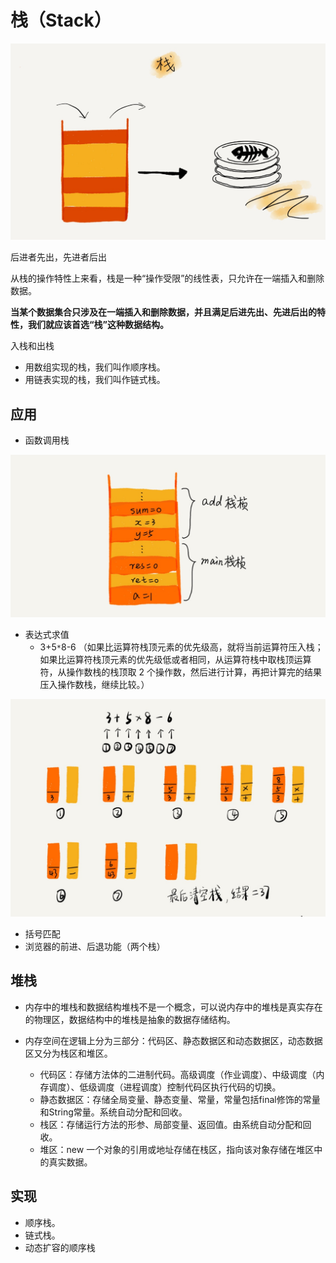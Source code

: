 # 栈（Stack）

![](media/15820244751120.jpg)

后进者先出，先进者后出

从栈的操作特性上来看，栈是一种“操作受限”的线性表，只允许在一端插入和删除数据。

**当某个数据集合只涉及在一端插入和删除数据，并且满足后进先出、先进后出的特性，我们就应该首选“栈”这种数据结构。**

入栈和出栈

+ 用数组实现的栈，我们叫作顺序栈。
+ 用链表实现的栈，我们叫作链式栈。

## 应用

+ 函数调用栈

![](media/15820243608087.jpg)

+ 表达式求值
    + 3+5`*`8-6 （如果比运算符栈顶元素的优先级高，就将当前运算符压入栈；如果比运算符栈顶元素的优先级低或者相同，从运算符栈中取栈顶运算符，从操作数栈的栈顶取 2 个操作数，然后进行计算，再把计算完的结果压入操作数栈，继续比较。）

![](media/15820243842214.jpg)


+ 括号匹配
+ 浏览器的前进、后退功能（两个栈）

## 堆栈

+ 内存中的堆栈和数据结构堆栈不是一个概念，可以说内存中的堆栈是真实存在的物理区，数据结构中的堆栈是抽象的数据存储结构。

+ 内存空间在逻辑上分为三部分：代码区、静态数据区和动态数据区，动态数据区又分为栈区和堆区。

    + 代码区：存储方法体的二进制代码。高级调度（作业调度）、中级调度（内存调度）、低级调度（进程调度）控制代码区执行代码的切换。
    + 静态数据区：存储全局变量、静态变量、常量，常量包括final修饰的常量和String常量。系统自动分配和回收。
    + 栈区：存储运行方法的形参、局部变量、返回值。由系统自动分配和回收。
    + 堆区：new 一个对象的引用或地址存储在栈区，指向该对象存储在堆区中的真实数据。

## 实现

+ 顺序栈。
+ 链式栈。
+ 动态扩容的顺序栈


